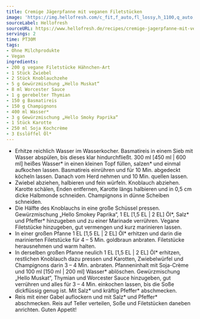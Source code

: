 ```yaml
---
title: Cremige Jägerpfanne mit veganen Filetstücken
image: 'https://img.hellofresh.com/c_fit,f_auto,fl_lossy,h_1100,q_auto,w_2600/hellofresh_s3/image/cremige-jagerpfanne-mit-veganen-filetstucken-e5dc1aea.jpg'
sourceLabel: Hellofresh
sourceURL: https://www.hellofresh.de/recipes/cremige-jagerpfanne-mit-veganen-filetstucken-632c3d63e76b69f53b03c0ba
servings: 2
time: PT30M
tags:
- Ohne Milchprodukte
- Vegan
ingredients:
- 200 g vegane Filetstücke Hähnchen-Art
- 1 Stück Zwiebel
- 2 Stück Knoblauchzehe
- 5 g Gewürzmischung „Hello Muskat“
- 8 ml Worcester Sauce
- 1 g gerebelter Thymian
- 150 g Basmatireis
- 150 g Champignons
- 400 ml Wasser*
- 3 g Gewürzmischung „Hello Smoky Paprika“
- 1 Stück Karotte
- 250 ml Soja Kochcrème
- 3 Esslöffel Öl*
---
```


- Erhitze reichlich Wasser im Wasserkocher. Basmatireis in einem Sieb mit Wasser abspülen, bis dieses klar hindurchfließt.  300 ml [450 ml | 600 ml] heißes Wasser\* in einen kleinen Topf füllen, salzen\* und einmal aufkochen lassen. Basmatireis einrühren und für 10 Min. abgedeckt köcheln lassen. Danach vom Herd nehmen und 10 Min. quellen lassen.
- Zwiebel abziehen, halbieren und fein würfeln.  Knoblauch abziehen.  Karotte schälen, Enden entfernen, Karotte längs halbieren und in 0,5 cm dicke Halbmonde schneiden.  Champignons in dünne Scheiben schneiden.
- Die Hälfte des Knoblauchs in eine große Schüssel pressen.  Gewürzmischung „Hello Smokey Paprika“, 1 EL [1,5 EL | 2 EL] Öl\*, Salz\* und Pfeffer\* hinzugeben und zu einer Marinade verrühren.  Vegane Filetstücke hinzugeben, gut vermengen und kurz marinieren lassen.
- In einer großen Pfanne 1 EL [1,5 EL | 2 EL] Öl\* erhitzen und darin die marinierten Filetstücke für 4 – 5 Min. goldbraun anbraten. Filetstücke herausnehmen und warm halten.
- In derselben großen Pfanne neulich 1 EL [1,5 EL | 2 EL] Öl\* erhitzen, restlichen Knoblauch dazu pressen und Karotten, Zwiebelwürfel und Champignons darin 3 – 4 Min. anbraten.  Pfanneninhalt mit Soja-Crème und 100 ml [150 ml | 200 ml] Wasser\* ablöschen.  Gewürzmischung „Hello Muskat“, Thymian und Worcester Sauce hinzugeben, gut verrühren und alles für 3 – 4 Min. einkochen lassen, bis die Soße dickflüssig genug ist.  Mit Salz\* und kräftig Pfeffer\* abschmecken.
- Reis mit einer Gabel auflockern und mit Salz\* und Pfeffer\* abschmecken.  Reis auf Teller verteilen, Soße und Filetstücken daneben anrichten.  Guten Appetit!
